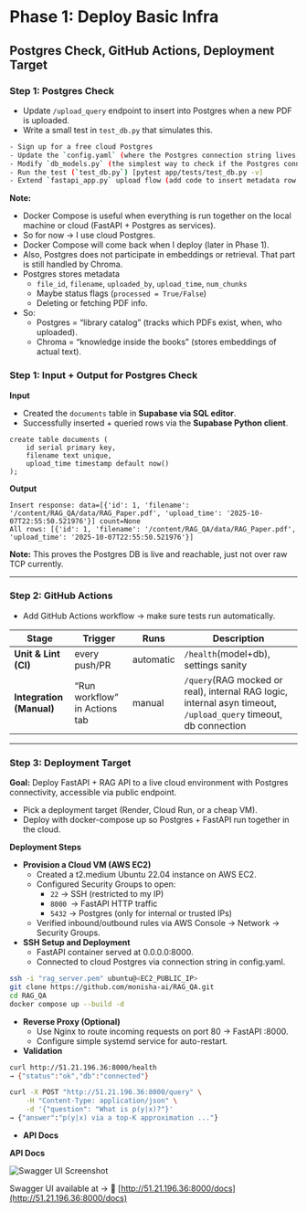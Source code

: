 # Phase 1: Deploy Basic Infra
## Postgres Check, GitHub Actions, Deployment Target

### Step 1: Postgres Check
- Update `/upload_query` endpoint to insert into Postgres when a new PDF is uploaded.
- Write a small test in `test_db.py` that simulates this.

```bash
- Sign up for a free cloud Postgres
- Update the `config.yaml` (where the Postgres connection string lives, you will get this info from cloud Postgres)
- Modify `db_models.py` (the simplest way to check if the Postgres connection is alive)
- Run the test (`test_db.py`) [pytest app/tests/test_db.py -v]
- Extend `fastapi_app.py` upload flow (add code to insert metadata row into Postgres on upload.)
```

**Note:**
- Docker Compose is useful when everything is run together on the local machine or cloud (FastAPI + Postgres as services).
- So for now → I use cloud Postgres.
- Docker Compose will come back when I deploy (later in Phase 1).
- Also, Postgres does not participate in embeddings or retrieval. That part is still handled by Chroma.
- Postgres stores metadata
  - `file_id`, `filename`, `uploaded_by`, `upload_time`, `num_chunks`
  - Maybe status flags (`processed = True/False`)
  - Deleting or fetching PDF info.
- So:
  - Postgres = “library catalog” (tracks which PDFs exist, when, who uploaded).
  - Chroma = “knowledge inside the books” (stores embeddings of actual text).

### Step 1: Input + Output for Postgres Check
**Input**
- Created the `documents` table in **Supabase via SQL editor**.
- Successfully inserted + queried rows via the **Supabase Python client**.

```
create table documents (
    id serial primary key,
    filename text unique,
    upload_time timestamp default now()
);
```
**Output**
```
Insert response: data=[{'id': 1, 'filename': '/content/RAG_QA/data/RAG_Paper.pdf', 'upload_time': '2025-10-07T22:55:50.521976'}] count=None
All rows: [{'id': 1, 'filename': '/content/RAG_QA/data/RAG_Paper.pdf', 'upload_time': '2025-10-07T22:55:50.521976'}]
```
**Note:** This proves the Postgres DB is live and reachable, just not over raw TCP currently. 

---
### Step 2: GitHub Actions
- Add GitHub Actions workflow → make sure tests run automatically.
  
| Stage                    | Trigger                       | Runs        | Description |
| ------------------------ | ----------------------------- | ----------- | ------------|
| **Unit & Lint (CI)**     | every push/PR                 |  automatic | `/health`(model+db), settings sanity|
| **Integration (Manual)** | “Run workflow” in Actions tab |  manual| `/query`(RAG mocked or real), internal RAG logic, internal asyn timeout, `/upload_query` timeout, db connection |

---
### Step 3: Deployment Target

**Goal:** Deploy FastAPI + RAG API to a live cloud environment with Postgres connectivity, accessible via public endpoint.

- Pick a deployment target (Render, Cloud Run, or a cheap VM).
- Deploy with docker-compose up so Postgres + FastAPI run together in the cloud.

**Deployment Steps**

- **Provision a Cloud VM (AWS EC2)**
  - Created a t2.medium Ubuntu 22.04 instance on AWS EC2.
  - Configured Security Groups to open:
    - `22` → SSH (restricted to my IP)
    - `8000 `→ FastAPI HTTP traffic
    - `5432` → Postgres (only for internal or trusted IPs)
  - Verified inbound/outbound rules via AWS Console → Network → Security Groups.
- **SSH Setup and Deployment**
  - FastAPI container served at 0.0.0.0:8000.
  - Connected to cloud Postgres via connection string in config.yaml.
```bash
ssh -i "rag_server.pem" ubuntu@<EC2_PUBLIC_IP>
git clone https://github.com/monisha-ai/RAG_QA.git
cd RAG_QA
docker compose up --build -d
```
- **Reverse Proxy (Optional)**
  - Use Nginx to route incoming requests on port 80 → FastAPI :8000.
  - Configure simple systemd service for auto-restart.
- **Validation**
```bash
curl http://51.21.196.36:8000/health
→ {"status":"ok","db":"connected"}
```
```bash
curl -X POST "http://51.21.196.36:8000/query" \
    -H "Content-Type: application/json" \
    -d '{"question": "What is p(y|x)?"}'
→ {"answer":"p(y|x) via a top-K approximation ..."}
```

- **API Docs**

**API Docs**

![Swagger UI Screenshot](../../output/swagger_ui.png)

Swagger UI available at →
🔗 [http://51.21.196.36:8000/docs](http://51.21.196.36:8000/docs)

